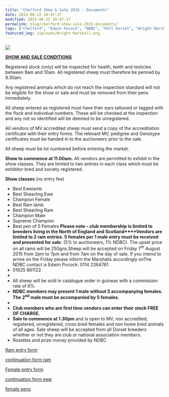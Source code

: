 ```yaml
---
title: "Chelford Show & Sale 2015 - Documents"
date: 2015-06-22 20:47:37
modified: 2015-06-22 20:47:37
permalink: blog/chelford-show-sale-2015-documents/
tags: ["Chelford", "Edwin Pocock", "NDBC", "Poll Dorset", "Wright Marshall"]
featured_img: /uploads/Wright-Marshall.png
---
```


![](/uploads/Wright-Marshall.png)


**<u>SHOW AND SALE CONDITIONS</u>**

Registered stock (only) will be inspected for health, teeth and testicles between 9am and 10am. All registered sheep must therefore be penned by 9.30am.

Any registered animals which do not reach the inspection standard will not be eligible for the show or sale and must be removed from their pens immediately.

All sheep entered as registered must have their ears tattooed or tagged with the flock and individual numbers. These will be checked at the inspection and any not so identified will be deemed to be unregistered.

All vendors of MV accredited sheep must send a copy of the accreditation certificate with their entry forms. The relevant MV, pedigree and Genotype certificates must be handed in to the auctioneers prior to the sale.

All sheep must be lot numbered before entering the market.

**Show to commence at 11.00am.** All vendors are permitted to exhibit in the show classes. They are limited to two entries in each class which must be exhibitor bred and society registered.

**Show classes** (no entry fee)

- Best Ewelamb
- Best Shearling Ewe
- Champion Female
- Best Ram lamb
- Best Shearling Ram
- Champion Male
- Supreme Champion
- Best pen of 5 Females **Please note – club membership is limited to breeders living in the North of England and Scotland****Vendors are limited to 2 ram entries. 5 females per 1 male entry must be received and presented for sale.** (5% to auctioneers, 1% NDBC). The upset price on all rams will be 250gns.Sheep will be accepted on Friday 7<sup>th</sup> August 2015 from 2pm to 7pm and from 7am on the day of sale. If you intend to arrive on the Friday please inform the Marshalls accordingly onThe NDBC contact is Edwin Pocock: 0114 2364761
- 01625 861122
-
- All sheep will be sold in catalogue order in guineas with a commission rate of 6%
- **NDBC members may present 1 male without 5 accompanying females. The 2<sup>nd</sup> male must be accompanied by 5 females.**
-
- **Club members who are first time vendors can enter their stock FREE OF CHARGE.**
- **Sale to commence at 1.30pm** and is open to MV, non accredited, registered, unregistered, cross bred females and non home bred animals of all ages. Sale sheep will be accepted from all Dorset breeders whether or not they are club or national association members.
- Rosettes and prize money provided by NDBC

[Ram entry form](/uploads/Ram-entry-form.docx)

[continuation form ram](/uploads/continuation-form-ram.docx)

[Female entry form](/uploads/Female-entry-form.docx)

[continuation form ewe](/uploads/continuation-form-ewe.docx)

[female pens](/uploads/female-pens.docx)
